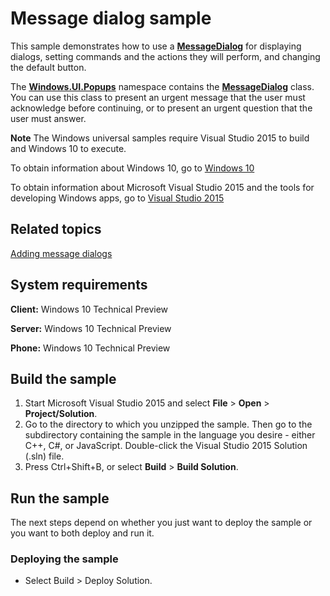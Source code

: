 ﻿# Message dialog sample

This sample demonstrates how to use a [**MessageDialog**](http://msdn.microsoft.com/library/windows/apps/br208674) for displaying dialogs, setting commands and the actions they will perform, and changing the default button.

The [**Windows.UI.Popups**](http://msdn.microsoft.com/library/windows/apps/br242180) namespace contains the [**MessageDialog**](http://msdn.microsoft.com/library/windows/apps/br208674) class. You can use this class to present an urgent message that the user must acknowledge before continuing, or to present an urgent question that the user must answer.

**Note** The Windows universal samples require Visual Studio 2015 to build and Windows 10 to execute.
 
To obtain information about Windows 10, go to [Windows 10](http://go.microsoft.com/fwlink/?LinkID=532421)

To obtain information about Microsoft Visual Studio 2015 and the tools for developing Windows apps, go to [Visual Studio 2015](http://go.microsoft.com/fwlink/?LinkID=532422)

## Related topics

[Adding message dialogs](http://msdn.microsoft.com/library/windows/apps/hh738361)

## System requirements

**Client:** Windows 10 Technical Preview

**Server:** Windows 10 Technical Preview

**Phone:** Windows 10 Technical Preview

## Build the sample

1. Start Microsoft Visual Studio 2015 and select **File** \> **Open** \> **Project/Solution**.
2. Go to the directory to which you unzipped the sample. Then go to the subdirectory containing the sample in the language you desire - either C++, C#, or JavaScript. Double-click the Visual Studio 2015 Solution (.sln) file. 
3. Press Ctrl+Shift+B, or select **Build** \> **Build Solution**. 

## Run the sample

The next steps depend on whether you just want to deploy the sample or you want to both deploy and run it.

### Deploying the sample

- Select Build > Deploy Solution. 
